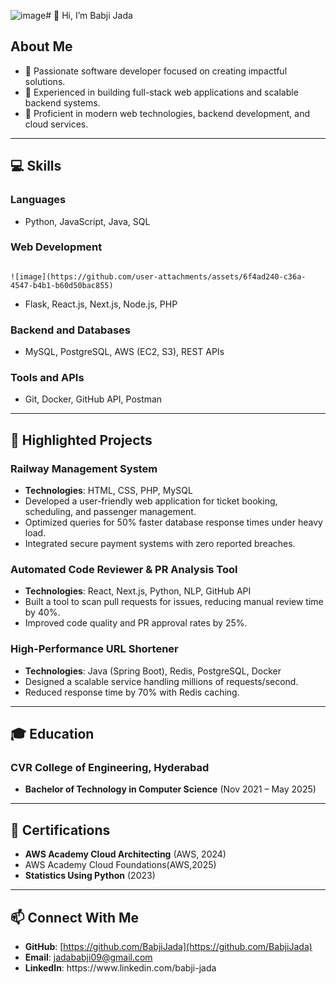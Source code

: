 ![image](https://github.com/user-attachments/assets/6bc1a9b8-b475-421b-adda-cb05c7962cc0)# 👋 Hi, I’m Babji Jada

## About Me

- 🌟 Passionate software developer focused on creating impactful solutions.
- 🚀 Experienced in building full-stack web applications and scalable backend systems.
- 💼 Proficient in modern web technologies, backend development, and cloud services.

---

## 💻 Skills

### Languages 


- Python, JavaScript, Java, SQL

### Web Development                                                                                    
                                                                                                                    ![image](https://github.com/user-attachments/assets/6f4ad240-c36a-4547-b4b1-b60d50bac855)
- Flask, React.js, Next.js, Node.js, PHP

### Backend and Databases

- MySQL, PostgreSQL, AWS (EC2, S3), REST APIs

### Tools and APIs

- Git, Docker, GitHub API, Postman

---

## 🚉 Highlighted Projects

### Railway Management System

- **Technologies**: HTML, CSS, PHP, MySQL
- Developed a user-friendly web application for ticket booking, scheduling, and passenger management.
- Optimized queries for 50% faster database response times under heavy load.
- Integrated secure payment systems with zero reported breaches.

### Automated Code Reviewer & PR Analysis Tool

- **Technologies**: React, Next.js, Python, NLP, GitHub API
- Built a tool to scan pull requests for issues, reducing manual review time by 40%.
- Improved code quality and PR approval rates by 25%.

### High-Performance URL Shortener

- **Technologies**: Java (Spring Boot), Redis, PostgreSQL, Docker
- Designed a scalable service handling millions of requests/second.
- Reduced response time by 70% with Redis caching.

---

## 🎓 Education

### CVR College of Engineering, Hyderabad

- **Bachelor of Technology in Computer Science** (Nov 2021 – May 2025)

---

## 📜 Certifications

- **AWS Academy Cloud Architecting** (AWS, 2024)
- AWS Academy Cloud Foundations(AWS,2025)
- **Statistics Using Python** (2023)

---

## 📫 Connect With Me

- **GitHub**: [https://github.com/BabjiJada](https://github.com/BabjiJada)
- **Email**: [jadababji09@gmail.com](mailto\:jadababji09@gmail.com)
- **LinkedIn**: https\://www\.linkedin.com/babji-jada
